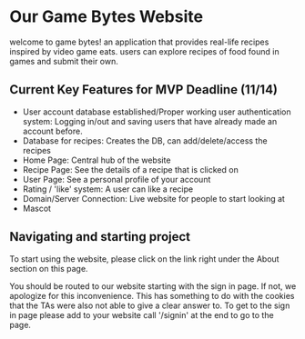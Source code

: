 # Our Game Bytes Website

welcome to game bytes! an application that provides real-life recipes inspired by video game eats. users can explore recipes of food found in games and submit their own.

## Current Key Features for MVP Deadline (11/14)

- User account database established/Proper working user authentication system: Logging in/out and saving users that have already made an account before.
- Database for recipes: Creates the DB, can add/delete/access the recipes
- Home Page: Central hub of the website
- Recipe Page: See the details of a recipe that is clicked on
- User Page: See a personal profile of your account
- Rating / 'like' system: A user can like a recipe
- Domain/Server Connection: Live website for people to start looking at
- Mascot

## Navigating and starting project

To start using the website, please click on the link right under the About section on this page.

You should be routed to our website starting with the sign in page. If not, we apologize for this inconvenience. This has something to do with the cookies that the TAs were also not able to give a clear answer to. To get to the sign in page please add to your website call '/signin' at the end to go to the page. 